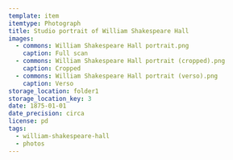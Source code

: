 ```yaml
---
template: item
itemtype: Photograph
title: Studio portrait of William Shakespeare Hall
images:
  - commons: William Shakespeare Hall portrait.png
    caption: Full scan
  - commons: William Shakespeare Hall portrait (cropped).png
    caption: Cropped
  - commons: William Shakespeare Hall portrait (verso).png
    caption: Verso
storage_location: folder1
storage_location_key: 3
date: 1875-01-01
date_precision: circa
license: pd
tags:
  - william-shakespeare-hall
  - photos
---
```

